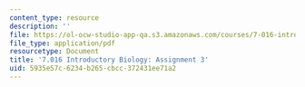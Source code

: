 ```yaml
---
content_type: resource
description: ''
file: https://ol-ocw-studio-app-qa.s3.amazonaws.com/courses/7-016-introductory-biology-fall-2018/5935e57c6234b265cbcc372431ee71a2_MIT7_016F18PS3.pdf
file_type: application/pdf
resourcetype: Document
title: '7.016 Introductory Biology: Assignment 3'
uid: 5935e57c-6234-b265-cbcc-372431ee71a2
---
```

